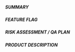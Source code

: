 ##### SUMMARY
<!--
    Provide a link to the ticket or document which prompted this change,
    Describe the rationale and design decisions.
-->

##### FEATURE FLAG
<!-- If this is specific to a feature flag, which one? -->

##### RISK ASSESSMENT / QA PLAN
<!--
    Is there test coverage? Is there manual QA planned? Link QA ticket.
    Is there anything a deployer should know about rolling back this change?
-->

##### PRODUCT DESCRIPTION
<!-- For non-invisible changes, describe user-facing effects. -->
